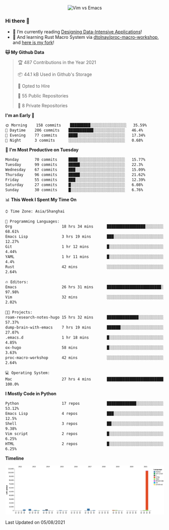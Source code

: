 <p align="center">
    <img src="https://gist.githubusercontent.com/coldnight/e696baffb094e71c96cb302118878eae/raw/40ea5053a6f66cc65f90f437e4173497da225958/banner.gif" alt="Vim vs Emacs" />
</p>

### Hi there 👋

- 📖 I’m currently reading [Designing Data-Intensive Applications](https://www.oreilly.com/library/view/designing-data-intensive-applications/9781491903063/)!
- 🌱 And learning Rust Macro System via [dtolnay/proc-macro-workshop](https://github.com/dtolnay/proc-macro-workshop), and [here is my fork](https://github.com/coldnight/proc-macro-workshop)!

<!--START_SECTION:waka-->
**🐱 My Github Data** 

> 🏆 487 Contributions in the Year 2021
 > 
> 📦 44.1 kB Used in Github's Storage 
 > 
> 💼 Opted to Hire
 > 
> 📜 55 Public Repositories 
 > 
> 🔑 8 Private Repositories  
 > 
**I'm an Early 🐤** 

```text
🌞 Morning    158 commits    █████████░░░░░░░░░░░░░░░░   35.59% 
🌆 Daytime    206 commits    ███████████░░░░░░░░░░░░░░   46.4% 
🌃 Evening    77 commits     ████░░░░░░░░░░░░░░░░░░░░░   17.34% 
🌙 Night      3 commits      ░░░░░░░░░░░░░░░░░░░░░░░░░   0.68%

```
📅 **I'm Most Productive on Tuesday** 

```text
Monday       70 commits     ████░░░░░░░░░░░░░░░░░░░░░   15.77% 
Tuesday      99 commits     █████░░░░░░░░░░░░░░░░░░░░   22.3% 
Wednesday    67 commits     ███░░░░░░░░░░░░░░░░░░░░░░   15.09% 
Thursday     96 commits     █████░░░░░░░░░░░░░░░░░░░░   21.62% 
Friday       55 commits     ███░░░░░░░░░░░░░░░░░░░░░░   12.39% 
Saturday     27 commits     █░░░░░░░░░░░░░░░░░░░░░░░░   6.08% 
Sunday       30 commits     █░░░░░░░░░░░░░░░░░░░░░░░░   6.76%

```


📊 **This Week I Spent My Time On** 

```text
⌚︎ Time Zone: Asia/Shanghai

💬 Programming Languages: 
Org                      18 hrs 34 mins      █████████████████░░░░░░░░   68.61% 
Emacs Lisp               3 hrs 19 mins       ███░░░░░░░░░░░░░░░░░░░░░░   12.27% 
Git                      1 hr 12 mins        █░░░░░░░░░░░░░░░░░░░░░░░░   4.44% 
YAML                     1 hr 11 mins        █░░░░░░░░░░░░░░░░░░░░░░░░   4.4% 
Rust                     42 mins             ░░░░░░░░░░░░░░░░░░░░░░░░░   2.64%

🔥 Editors: 
Emacs                    26 hrs 31 mins      ████████████████████████░   97.98% 
Vim                      32 mins             ░░░░░░░░░░░░░░░░░░░░░░░░░   2.02%

🐱‍💻 Projects: 
roam-research-notes-hugo 15 hrs 32 mins      ██████████████░░░░░░░░░░░   57.37% 
dump-brain-with-emacs    7 hrs 19 mins       ██████░░░░░░░░░░░░░░░░░░░   27.07% 
.emacs.d                 1 hr 18 mins        █░░░░░░░░░░░░░░░░░░░░░░░░   4.85% 
ox-hugo                  58 mins             █░░░░░░░░░░░░░░░░░░░░░░░░   3.63% 
proc-macro-workshop      42 mins             ░░░░░░░░░░░░░░░░░░░░░░░░░   2.64%

💻 Operating System: 
Mac                      27 hrs 4 mins       █████████████████████████   100.0%

```

**I Mostly Code in Python** 

```text
Python                   17 repos            █████████████░░░░░░░░░░░░   53.12% 
Emacs Lisp               4 repos             ███░░░░░░░░░░░░░░░░░░░░░░   12.5% 
Shell                    3 repos             ██░░░░░░░░░░░░░░░░░░░░░░░   9.38% 
Vim script               2 repos             █░░░░░░░░░░░░░░░░░░░░░░░░   6.25% 
HTML                     2 repos             █░░░░░░░░░░░░░░░░░░░░░░░░   6.25%

```


**Timeline**

![Chart not found](https://raw.githubusercontent.com/coldnight/coldnight/master/charts/bar_graph.png) 


 Last Updated on 05/08/2021
<!--END_SECTION:waka-->
